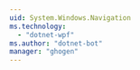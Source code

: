 ```yaml
---
uid: System.Windows.Navigation
ms.technology: 
  - "dotnet-wpf"
ms.author: "dotnet-bot"
manager: "ghogen"
---
```

